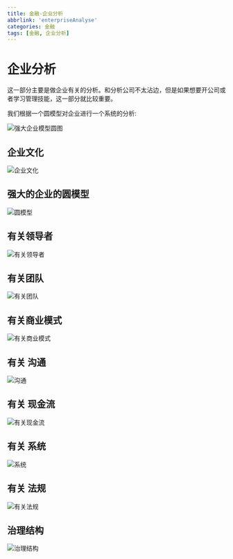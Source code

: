 ```yaml
---
title: 金融-企业分析
abbrlink: 'enterpriseAnalyse'
categories: 金融
tags: [金融, 企业分析]
---
```


# 企业分析 

这一部分主要是做企业有关的分析。和分析公司不太沾边，但是如果想要开公司或者学习管理技能，这一部分就比较重要。

我们根据一个圆模型对企业进行一个系统的分析:

![强大企业模型圆图](../image/金融/第三部分企业/强大企业模型圆图.png)



## 企业文化

![企业文化](../image/金融/第三部分企业/企业文化.png)



## 强大的企业的圆模型

![圆模型](../image/金融/第三部分企业/强大企业圆模型.png)



## 有关领导者

![有关领导者](../image/金融/第三部分企业/有关领导者.png)

## 有关团队

![有关团队](../image/金融/第三部分企业/有关团队.png)



## 有关商业模式

![有关商业模式](../image/金融/第三部分企业/商业模式.png)

## 有关 沟通

![沟通](../image/金融/第三部分企业/沟通.png)



## 有关 现金流

![有关现金流](../image/金融/第三部分企业/有关现金流.png)

## 有关 系统

![系统](../image/金融/第三部分企业/系统.png)

## 有关 法规

![有关法规](../image/金融/第三部分企业/有关法规.png)



## 治理结构

![治理结构](../image/金融/第三部分企业/治理结构.png)

